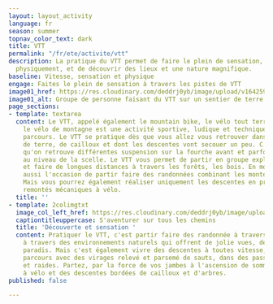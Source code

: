 ```yaml
---
layout: layout_activity
language: fr
season: summer
topnav_color_text: dark
title: VTT
permalink: "/fr/ete/activite/vtt"
description: La pratique du VTT permet de faire le plein de sensation, de se dépenser
  physiquement, et de découvrir des lieux et une nature magnifique.
baseline: Vitesse, sensation et physique
engage: Faites le plein de sensation à travers les pistes de VTT
image01_href: https://res.cloudinary.com/deddrj0yb/image/upload/v1642592264/website/summer/lachlan-cruickshank-S9v_EPJfGys-unsplash_b5jpdh.jpg
image01_alt: Groupe de personne faisant du VTT sur un sentier de terre face à la montagne
page_sections:
- template: textarea
  content: Le VTT, appelé également le mountain bike, le vélo tout terrain ou encore
    le vélo de montagne est une activité sportive, ludique et technique selon les
    parcours. Le VTT se pratique dès que vous allez vous retrouver dans des sentiers
    de terre, de cailloux et dont les descentes vont secouer un peu. C'est pour cela
    qu'on retrouve différentes suspension sur la fourche avant et parfois également
    au niveau de la scelle. Le VTT vous permet de partir en groupe explorer la nature
    et faire de longues distances à travers les forêts, les bois. En montagne s'est
    aussi l'occasion de partir faire des randonnées combinant les montées et les descentes.
    Mais vous pourrez également réaliser uniquement les descentes en prenants les
    remontés mécaniques à vélo.
  title: ''
- template: 2colimgtxt
  image_col_left_href: https://res.cloudinary.com/deddrj0yb/image/upload/v1642592264/website/summer/tim-foster-qrIy8dBzCVU-unsplash_t0p4kh.jpg
  captiontitleuppercase: S'aventurer sur tous les chemins
  title: 'Découverte et sensation '
  content: Pratiquer le VTT, c'est partir faire des randonnée à travers la montagne,
    à travers des environnements naturels qui offrent de jolie vues, des coins de
    paradis. Mais c'est également vivre des descentes à toutes vitesse, passer des
    parcours avec des virages relevé et parsemé de sauts, dans des passages techniques
    et raides. Partez, par la force de vos jambes à l'ascension de sommets accessible
    à vélo et des descentes bordées de cailloux et d'arbres.
published: false

---
```

